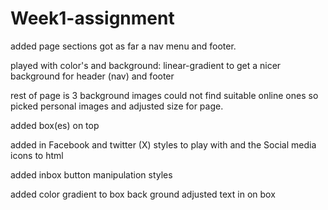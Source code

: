 # Week1-assignment

added page sections got as far a nav menu and footer.

played with color's and background: linear-gradient to get a nicer background for header (nav) and footer

rest of page is 3 background images
could not find suitable online ones so picked personal images and adjusted size for page.

added box(es) on top

added in Facebook and twitter (X) styles to play with and the Social media icons to html

added inbox button manipulation styles

added color gradient to box back ground
adjusted text in on box

